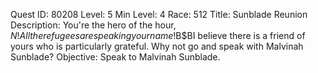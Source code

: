 Quest ID: 80208
Level: 5
Min Level: 4
Race: 512
Title: Sunblade Reunion
Description: You're the hero of the hour, $N! All the refugees are speaking your name!$B$BI believe there is a friend of yours who is particularly grateful. Why not go and speak with Malvinah Sunblade?
Objective: Speak to Malvinah Sunblade.
